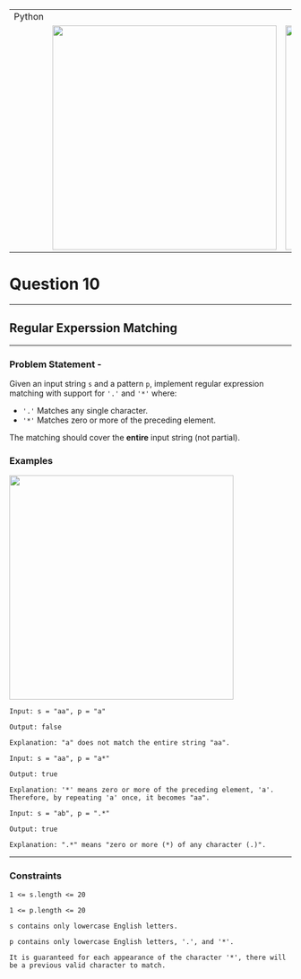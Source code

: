 ||||
|---|---|---|
|Python|
||<img src = 'https://awesomescreenshot.s3.amazonaws.com/image/4900480/44184059-48405868dad4e49a48565398412ec9dc.png?X-Amz-Algorithm=AWS4-HMAC-SHA256&X-Amz-Credential=AKIAJSCJQ2NM3XLFPVKA%2F20231111%2Fus-east-1%2Fs3%2Faws4_request&X-Amz-Date=20231111T075530Z&X-Amz-Expires=28800&X-Amz-SignedHeaders=host&X-Amz-Signature=485898c8eb4a7b218d75e7c8f487ebba50e61b0b8181892c8d3e1252f8a6dd1e' width = 400>|<img src = 'https://awesomescreenshot.s3.amazonaws.com/image/4900480/44184065-8d3d9ac44bd5fe61aaee1406a9e119ad.png?X-Amz-Algorithm=AWS4-HMAC-SHA256&X-Amz-Credential=AKIAJSCJQ2NM3XLFPVKA%2F20231111%2Fus-east-1%2Fs3%2Faws4_request&X-Amz-Date=20231111T075605Z&X-Amz-Expires=28800&X-Amz-SignedHeaders=host&X-Amz-Signature=7ec57b4e383a01180fa5bd00b0e300e1c917e0775b1c79fff3587bc98b3e9a1e' width = 400>


# Question 10
****
## Regular Experssion Matching    

****
### Problem Statement -

Given an input string `s` and a pattern `p`, implement regular expression matching with support for `'.'` and `'*'` where:

* `'.'` Matches any single character.​​​​
* `'*'` Matches zero or more of the preceding element.

The matching should cover the **entire** input string (not partial).

### Examples
<img src = 'https://assets.leetcode.com/uploads/2020/10/02/addtwonumber1.jpg' width = 400>

```
Input: s = "aa", p = "a"

Output: false

Explanation: "a" does not match the entire string "aa".
```
```
Input: s = "aa", p = "a*"

Output: true

Explanation: '*' means zero or more of the preceding element, 'a'. Therefore, by repeating 'a' once, it becomes "aa".
```
```
Input: s = "ab", p = ".*"

Output: true

Explanation: ".*" means "zero or more (*) of any character (.)".
```
****
### Constraints
```
1 <= s.length <= 20

1 <= p.length <= 20

s contains only lowercase English letters.

p contains only lowercase English letters, '.', and '*'.

It is guaranteed for each appearance of the character '*', there will be a previous valid character to match.
```
